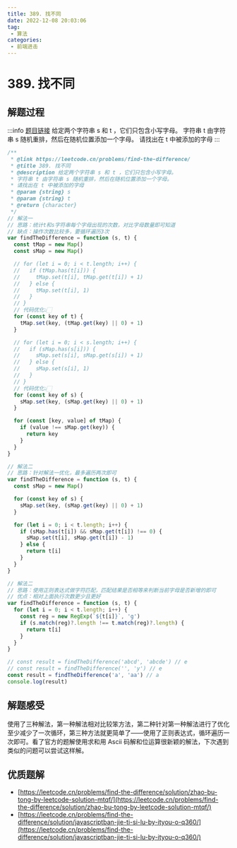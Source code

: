 ```yaml
---
title: 389. 找不同
date: 2022-12-08 20:03:06
tag:
 - 算法
categories:
 - 前端进击
---
```

# 389. 找不同
## 解题过程
:::info
[题目链接](https://leetcode.cn/problems/find-the-difference/)
给定两个字符串 s 和 t ，它们只包含小写字母。
字符串 t 由字符串 s 随机重排，然后在随机位置添加一个字母。
请找出在 t 中被添加的字母
:::
```javascript
/**
 * @link https://leetcode.cn/problems/find-the-difference/
 * @title 389. 找不同
 * @description 给定两个字符串 s 和 t ，它们只包含小写字母。
 * 字符串 t 由字符串 s 随机重排，然后在随机位置添加一个字母。
 * 请找出在 t 中被添加的字母
 * @param {string} s
 * @param {string} t
 * @return {character}
 */
// 解法一
// 思路：统计t和s字符串每个字母出现的次数，对比字母数量即可知道
// 缺点：操作次数比较多，要循环遍历3次
var findTheDifference = function (s, t) {
  const tMap = new Map()
  const sMap = new Map()

  // for (let i = 0; i < t.length; i++) {
  //   if (tMap.has(t[i])) {
  //     tMap.set(t[i], tMap.get(t[i]) + 1)
  //   } else {
  //     tMap.set(t[i], 1)
  //   }
  // }
  // 代码优化👆🏻
  for (const key of t) {
    tMap.set(key, (tMap.get(key) || 0) + 1)
  }

  // for (let i = 0; i < s.length; i++) {
  //   if (sMap.has(s[i])) {
  //     sMap.set(s[i], sMap.get(s[i]) + 1)
  //   } else {
  //     sMap.set(s[i], 1)
  //   }
  // }
  // 代码优化👆🏻
  for (const key of s) {
    sMap.set(key, (sMap.get(key) || 0) + 1)
  }

  for (const [key, value] of tMap) {
    if (value !== sMap.get(key)) {
      return key
    }
  }
}

// 解法二
// 思路：针对解法一优化，最多遍历两次即可
var findTheDifference = function (s, t) {
  const sMap = new Map()

  for (const key of s) {
    sMap.set(key, (sMap.get(key) || 0) + 1)
  }

  for (let i = 0; i < t.length; i++) {
    if (sMap.has(t[i]) && sMap.get(t[i]) !== 0) {
      sMap.set(t[i], sMap.get(t[i]) - 1)
    } else {
      return t[i]
    }
  }
}

// 解法二
// 思路：使用正则表达式做字符匹配，匹配结果是否相等来判断当前字母是否新增的即可
// 优点：相对上面执行次数更少且更好
var findTheDifference = function (s, t) {
  for (let i = 0; i < t.length; i++) {
    const reg = new RegExp(`${t[i]}`, 'g')
    if (s.match(reg)?.length !== t.match(reg)?.length) {
      return t[i]
    }
  }
}

// const result = findTheDifference('abcd', 'abcde') // e
// const result = findTheDifference('', 'y') // e
const result = findTheDifference('a', 'aa') // a
console.log(result)
```
## 解题感受
使用了三种解法，第一种解法相对比较笨方法，第二种针对第一种解法进行了优化至少减少了一次循环，第三种方法就更简单了——使用了正则表达式，循环遍历一次即可。看了官方的题解使用求和用 Ascii 码解和位运算很新颖的解法，下次遇到类似的问题可以尝试这样解。
## 优质题解

- [https://leetcode.cn/problems/find-the-difference/solution/zhao-bu-tong-by-leetcode-solution-mtqf/](https://leetcode.cn/problems/find-the-difference/solution/zhao-bu-tong-by-leetcode-solution-mtqf/)
- [https://leetcode.cn/problems/find-the-difference/solution/javascriptban-jie-ti-si-lu-by-ityou-o-q360/](https://leetcode.cn/problems/find-the-difference/solution/javascriptban-jie-ti-si-lu-by-ityou-o-q360/)
